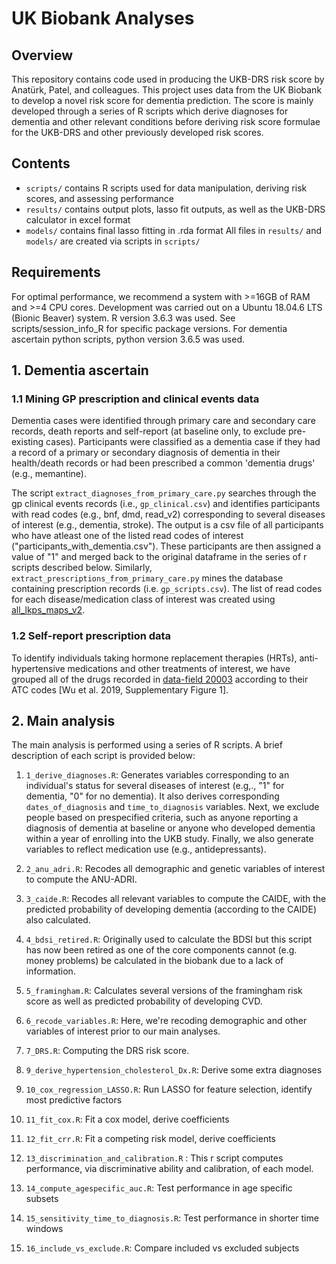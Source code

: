 # UK Biobank Analyses
## Overview
This repository contains code used in producing the UKB-DRS risk score by Anatürk, Patel, and colleagues. This project uses data from the UK Biobank to develop a novel risk score for dementia prediction.  The score is mainly developed through a series of R scripts which derive diagnoses for dementia and other relevant conditions before deriving risk score formulae for the UKB-DRS and other previously developed risk scores.

## Contents
- ```scripts/``` contains R scripts used for data manipulation, deriving risk scores, and assessing performance
- ```results/``` contains output plots, lasso fit outputs, as well as the UKB-DRS calculator in excel format
- ```models/``` contains final lasso fitting in .rda format
All files in ```results/``` and ```models/``` are created via scripts in ```scripts/```

## Requirements
For optimal performance, we recommend a system with >=16GB of RAM and >=4 CPU cores. Development was carried out on a Ubuntu 18.04.6 LTS (Bionic Beaver) system. R version 3.6.3 was used. See scripts/session_info_R for specific package versions. For dementia ascertain python scripts, python version 3.6.5 was used.

## 1. Dementia ascertain
### 1.1 Mining GP prescription and clinical events data 
Dementia cases were identified through primary care and secondary care records, death reports and self-report (at baseline only, to exclude pre-existing cases). Participants were classified as a dementia case if they had a record of a primary or secondary diagnosis of dementia in their health/death records or had been prescribed a common 'dementia drugs' (e.g., memantine).

The script ```extract_diagnoses_from_primary_care.py``` searches through the gp clinical events records (i.e., ```gp_clinical.csv```) and identifies participants with read codes (e.g., bnf, dmd, read_v2) corresponding to several diseases of interest (e.g., dementia, stroke). The output is a csv file of all participants who have atleast one of the listed read codes of interest ("participants_with_dementia.csv"). These participants are then assigned a value of "1" and merged back to the original dataframe in the series of r scripts described below.
Similarly, ```extract_prescriptions_from_primary_care.py``` mines the database containing prescription records (i.e. ```gp_scripts.csv```). The list of read codes for each disease/medication class of interest was created using [all_lkps_maps_v2](https://biobank.ndph.ox.ac.uk/showcase/refer.cgi?id=592).

### 1.2 Self-report prescription data
To identify individuals taking hormone replacement therapies (HRTs), anti-hypertensive medications and other treatments of interest, we have grouped all of the drugs recorded in [data-field 20003](https://biobank.ndph.ox.ac.uk/showcase/field.cgi?id=20003) according to their ATC codes [Wu et al. 2019, Supplementary Figure 1]. 

## 2. Main analysis
The main analysis is performed using a series of R scripts. A brief description of each script is provided below:
1. ```1_derive_diagnoses.R```: Generates variables corresponding to an individual's status for several diseases of interest (e.g,., "1" for dementia, "0" for no dementia). It also derives corresponding ```dates_of_diagnosis``` and ```time_to_diagnosis``` variables. Next, we exclude people based on prespecified criteria, such as anyone reporting a diagnosis of dementia at baseline or anyone who developed dementia within a year of enrolling into the UKB study. Finally, we also generate variables to reflect medication use (e.g., antidepressants). 

2. ```2_anu_adri.R```: Recodes all demographic and genetic variables of interest to compute the ANU-ADRI.

3. ```3_caide.R```: Recodes all relevant variables to compute the CAIDE, with the predicted probability of developing dementia (according to the CAIDE) also calculated. 

4. ```4_bdsi_retired.R```: Originally used to calculate the BDSI but this script has now been retired as one of the core components cannot (e.g. money problems) be calculated in the biobank due to a lack of information.
 
5. ```5_framingham.R```: Calculates several versions of the framingham risk score as well as predicted probability of developing CVD.

6. ```6_recode_variables.R```: Here, we're recoding demographic and other variables of interest prior to our main analyses.

7. ```7_DRS.R```: Computing the DRS risk score.
 
9. ```9_derive_hypertension_cholesterol_Dx.R```: Derive some extra diagnoses

10. ```10_cox_regression_LASSO.R```: Run LASSO for feature selection, identify most predictive factors

11. ```11_fit_cox.R```: Fit a cox model, derive coefficients

12. ```12_fit_crr.R```: Fit a competing risk model, derive coefficients

13. ```13_discrimination_and_calibration.R``` : This r script computes performance, via discriminative ability and calibration, of each model.

14. ```14_compute_agespecific_auc.R```: Test performance in age specific subsets

15. ```15_sensitivity_time_to_diagnosis.R```: Test performance in shorter time windows

15. ```16_include_vs_exclude.R```: Compare included vs excluded subjects

 
